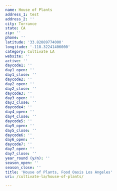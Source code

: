 ```yaml
---
name: House of Plants
address_1: test
address_2: ''
city: Torrance
state: CA
zip: ''
phone: ''
latitude: '33.82089774000'
longitude: '-118.32241406000'
category: Cultivate LA
website: ''
active: ''
daycode1: ''
day1_open: ''
day1_close: ''
daycode2: ''
day2_open: ''
day2_close: ''
daycode3: ''
day3_open: ''
day3_close: ''
daycode4: ''
day4_open: ''
day4_close: ''
daycode5: ''
day5_open: ''
day5_close: ''
daycode6: ''
day6_open: ''
daycode7: ''
day7_open: ''
day7_close: ''
year_round (y/n): ''
season_open: ''
season_close: ''
title: 'House of Plants, Food Oasis Los Angeles'
uri: /cultivate-la/house-of-plants/

---
```

